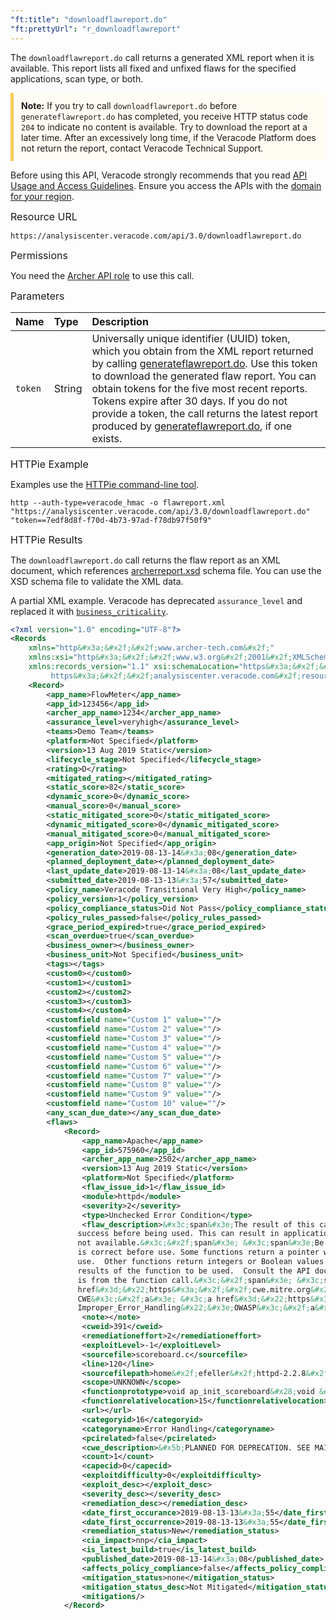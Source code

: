 ```yaml
---
"ft:title": "downloadflawreport.do"
"ft:prettyUrl": "r_downloadflawreport"
---
```

The `downloadflawreport.do` call returns a generated XML report when it is available. This report lists all fixed and unfixed flaws for the specified applications, scan type, or both.

<p style="background-color:#FFFCF3; padding: 12px; border-left: 5px solid #F7CD55;">
<b>Note:</b> If you try to call <code>downloadflawreport.do</code> before <code>generateflawreport.do</code> has completed, you receive HTTP status code <code>204</code> to indicate no content is available. Try to download the report at a later time. After an excessively long time, if the Veracode Platform does not return the report, contact Veracode Technical Support.</p>

Before using this API, Veracode strongly recommends that you read [API Usage and Access Guidelines](https://docs.veracode.com/r/c_API_usage_guidelines). Ensure you access the APIs with the [domain for your region](https://docs.veracode.com/r/Region_Domains_for_Veracode_APIs).

<p><span style="font-size: medium;">Resource URL</span></p>

`https://analysiscenter.veracode.com/api/3.0/downloadflawreport.do`

<p><span style="font-size: medium;">Permissions</span></p>

You need the [Archer API role](https://docs.veracode.com/r/c_API_roles_details) to use this call.

<p><span style="font-size: medium;">Parameters</span></p>

| Name    | Type   | Description                                                                                                                                                                                                                                                                                                                                                                                                                                              |
|:--------|:-------|:---------------------------------------------------------------------------------------------------------------------------------------------------------------------------------------------------------------------------------------------------------------------------------------------------------------------------------------------------------------------------------------------------------------------------------------------------------|
| `token` | String | Universally unique identifier (UUID) token, which you obtain from the XML report returned by calling [generateflawreport.do](02_generateflawreport_do.md). Use this token to download the generated flaw report. You can obtain tokens for the five most recent reports. Tokens expire after 30 days. If you do not provide a token, the call returns the latest report produced by [generateflawreport.do](02_generateflawreport_do.md), if one exists. |

<p><span style="font-size: medium;">HTTPie Example</span></p>

Examples use the [HTTPie command-line tool](https://docs.veracode.com/r/c_httpie_tool).

```shell
http --auth-type=veracode_hmac -o flawreport.xml "https://analysiscenter.veracode.com/api/3.0/downloadflawreport.do" "token==7edf8d8f-f70d-4b73-97ad-f78db97f50f9"
```

<p><span style="font-size: medium;">HTTPie Results</span></p>

The `downloadflawreport.do` call returns the flaw report as an XML document, which references [archerreport.xsd](https://analysiscenter.veracode.com/resource/2.0/archerreport.xsd) schema file. You can use the XSD schema file to validate the XML data.

A partial XML example. Veracode has deprecated `assurance_level` and replaced it with [`business_criticality`](https://docs.veracode.com/r/review_assurancelevels).

```xml
<?xml version="1.0" encoding="UTF-8"?>
<Records
	xmlns="http&#x3a;&#x2f;&#x2f;www.archer-tech.com&#x2f;"
	xmlns:xsi="http&#x3a;&#x2f;&#x2f;www.w3.org&#x2f;2001&#x2f;XMLSchema-instance"
	xmlns:records_version="1.1" xsi:schemaLocation="https&#x3a;&#x2f;&#x2f;analysiscenter.veracode.com&#x2f;schema&#x2f;2.0&#x2f;archerapi 
         https&#x3a;&#x2f;&#x2f;analysiscenter.veracode.com&#x2f;resource&#x2f;2.0&#x2f;archerreport.xsd">
	<Record>
		<app_name>FlowMeter</app_name>
		<app_id>123456</app_id>
		<archer_app_name>1234</archer_app_name>
		<assurance_level>veryhigh</assurance_level>
		<teams>Demo Team</teams>
		<platform>Not Specified</platform>
		<version>13 Aug 2019 Static</version>
		<lifecycle_stage>Not Specified</lifecycle_stage>
		<rating>D</rating>
		<mitigated_rating></mitigated_rating>
		<static_score>82</static_score>
		<dynamic_score>0</dynamic_score>
		<manual_score>0</manual_score>
		<static_mitigated_score>0</static_mitigated_score>
		<dynamic_mitigated_score>0</dynamic_mitigated_score>
		<manual_mitigated_score>0</manual_mitigated_score>
		<app_origin>Not Specified</app_origin>
		<generation_date>2019-08-13-14&#x3a;08</generation_date>
		<planned_deployment_date></planned_deployment_date>
		<last_update_date>2019-08-13-14&#x3a;08</last_update_date>
		<submitted_date>2019-08-13-13&#x3a;57</submitted_date>
		<policy_name>Veracode Transitional Very High</policy_name>
		<policy_version>1</policy_version>
		<policy_compliance_status>Did Not Pass</policy_compliance_status>
		<policy_rules_passed>false</policy_rules_passed>
		<grace_period_expired>true</grace_period_expired>
		<scan_overdue>true</scan_overdue>
		<business_owner></business_owner>
		<business_unit>Not Specified</business_unit>
		<tags></tags>
		<custom0></custom0>
		<custom1></custom1>
		<custom2></custom2>
		<custom3></custom3>
		<custom4></custom4>
		<customfield name="Custom 1" value=""/>
		<customfield name="Custom 2" value=""/>
		<customfield name="Custom 3" value=""/>
		<customfield name="Custom 4" value=""/>
		<customfield name="Custom 5" value=""/>
		<customfield name="Custom 6" value=""/>
		<customfield name="Custom 7" value=""/>
		<customfield name="Custom 8" value=""/>
		<customfield name="Custom 9" value=""/>
		<customfield name="Custom 10" value=""/>
		<any_scan_due_date></any_scan_due_date>
		<flaws>
			<Record>
				<app_name>Apache</app_name>
				<app_id>575960</app_id>
				<archer_app_name>2502</archer_app_name>
				<version>13 Aug 2019 Static</version>
				<platform>Not Specified</platform>
				<flaw_issue_id>1</flaw_issue_id>
				<module>httpd</module>
				<severity>2</severity>
				<type>Unchecked Error Condition</type>
				<flaw_description>&#x3c;span&#x3e;The result of this call to calloc&#x28;&#x29; is not checked for 
               success before being used. This can result in application instability or crashing if memory is 
               not available.&#x3c;&#x2f;span&#x3e; &#x3c;span&#x3e;Be sure to check the result and ensure it 
               is correct before use. Some functions return a pointer which should be validated as not NULL before 
               use.  Other functions return integers or Boolean values that must either be zero or non-zero for the 
               results of the function to be used.  Consult the API documentation to determine what a correct result 
               is from the function call.&#x3c;&#x2f;span&#x3e; &#x3c;span&#x3e;References&#x3a; &#x3c;a 
               href&#x3d;&#x22;https&#x3a;&#x2f;&#x2f;cwe.mitre.org&#x2f;data&#x2f;definitions&#x2f;391.html&#x22;&#x3e;
               CWE&#x3c;&#x2f;a&#x3e; &#x3c;a href&#x3d;&#x22;https&#x3a;&#x2f;&#x2f;www.owasp.org&#x2f;index.php&#x2f;
               Improper_Error_Handling&#x22;&#x3e;OWASP&#x3c;&#x2f;a&#x3e;&#x3c;&#x2f;span&#x3e;</flaw_description>
				<note></note>
				<cweid>391</cweid>
				<remediationeffort>2</remediationeffort>
				<exploitLevel>-1</exploitLevel>
				<sourcefile>scoreboard.c</sourcefile>
				<line>120</line>
				<sourcefilepath>home&#x2f;efeller&#x2f;httpd-2.2.8&#x2f;server&#x2f;scoreboard.c</sourcefilepath>
				<scope>UNKNOWN</scope>
				<functionprototype>void ap_init_scoreboard&#x28;void &#x2a;&#x29;</functionprototype>
				<functionrelativelocation>15</functionrelativelocation>
				<url></url>
				<categoryid>16</categoryid>
				<categoryname>Error Handling</categoryname>
				<pcirelated>false</pcirelated>
				<cwe_description>&#x5b;PLANNED FOR DEPRECATION. SEE MAINTENANCE NOTES.&#x5d; Ignoring exceptions and other error conditions may allow an attacker to induce unexpected behavior unnoticed.</cwe_description>
				<count>1</count>
				<capecid>0</capecid>
				<exploitdifficulty>0</exploitdifficulty>
				<exploit_desc></exploit_desc>
				<severity_desc></severity_desc>
				<remediation_desc></remediation_desc>
				<date_first_occurance>2019-08-13-13&#x3a;55</date_first_occurance>
				<date_first_occurrence>2019-08-13-13&#x3a;55</date_first_occurrence>
				<remediation_status>New</remediation_status>
				<cia_impact>nnp</cia_impact>
				<is_latest_build>true</is_latest_build>
				<published_date>2019-08-13-14&#x3a;08</published_date>
				<affects_policy_compliance>false</affects_policy_compliance>
				<mitigation_status>none</mitigation_status>
				<mitigation_status_desc>Not Mitigated</mitigation_status_desc>
				<mitigations/>
			</Record>
```